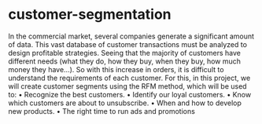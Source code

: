 # customer-segmentation
In the commercial market, several companies generate a significant amount of data. This vast database of customer transactions must be analyzed to design profitable strategies. Seeing that the majority of customers have different needs (what they do, how they buy, when they buy, how much money they have…). So with this increase in orders, it is difficult to understand the requirements of each customer. For this, in this project, we will create customer segments using the RFM method, which will be used to: • Recognize the best customers. • Identify our loyal customers. • Know which customers are about to unsubscribe. • When and how to develop new products. • The right time to run ads and promotions
